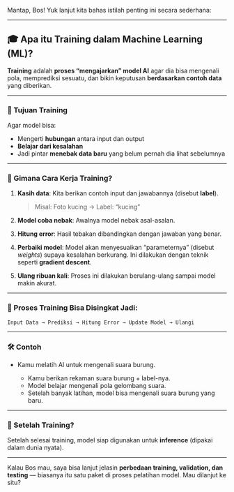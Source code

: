 Mantap, Bos! Yuk lanjut kita bahas istilah penting ini secara sederhana:

---

## 🎓 Apa itu **Training** dalam Machine Learning (ML)?

**Training** adalah **proses “mengajarkan” model AI** agar dia bisa mengenali pola, memprediksi sesuatu, dan bikin keputusan **berdasarkan contoh data** yang diberikan.

---

### 📌 Tujuan Training

Agar model bisa:

* Mengerti **hubungan** antara input dan output
* **Belajar dari kesalahan**
* Jadi pintar **menebak data baru** yang belum pernah dia lihat sebelumnya

---

### 🧠 Gimana Cara Kerja Training?

1. **Kasih data**: Kita berikan contoh input dan jawabannya (disebut **label**).

   > Misal: Foto kucing → Label: “kucing”

2. **Model coba nebak**: Awalnya model nebak asal-asalan.

3. **Hitung error**: Hasil tebakan dibandingkan dengan jawaban yang benar.

4. **Perbaiki model**: Model akan menyesuaikan “parameternya” (disebut *weights*) supaya kesalahan berkurang. Ini dilakukan dengan teknik seperti **gradient descent**.

5. **Ulang ribuan kali**: Proses ini dilakukan berulang-ulang sampai model makin akurat.

---

### 🔁 Proses Training Bisa Disingkat Jadi:

```
Input Data → Prediksi → Hitung Error → Update Model → Ulangi
```

---

### 🛠 Contoh

* Kamu melatih AI untuk mengenali suara burung.

  * Kamu berikan rekaman suara burung + label-nya.
  * Model belajar mengenali pola gelombang suara.
  * Setelah banyak latihan, model bisa mengenali suara burung yang baru.

---

### 🧪 Setelah Training?

Setelah selesai training, model siap digunakan untuk **inference** (dipakai dalam dunia nyata).

---

Kalau Bos mau, saya bisa lanjut jelasin **perbedaan training, validation, dan testing** — biasanya itu satu paket di proses pelatihan model. Mau dilanjut ke situ?
